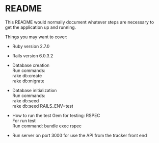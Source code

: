 # README

This README would normally document whatever steps are necessary to get the
application up and running.

Things you may want to cover:

* Ruby version 2.7.0

* Rails version 6.0.3.2

* Database creation
  <br>Run commands: <br>rake db:create
                <br>rake db:migrate 
                
* Database initialization
  <br>Run commands: <br>rake db:seed
                <br>rake db:seed RAILS_ENV=test

* How to run the test
  Gem for testing: RSPEC
  <br>For run test
  <br>Run command: bundle exec rspec
  
* Run server on port 3000 for use the API from the tracker front end
